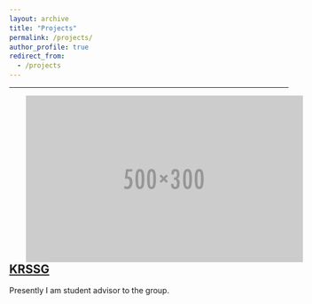 ```yaml
---
layout: archive
title: "Projects"
permalink: /projects/
author_profile: true
redirect_from:
  - /projects
---
```


---

<img style="float: left;" src="/images/500x300.png" hspace="30">

## [KRSSG](https://krssg.in/index.html)


Presently I am student advisor to the group.
